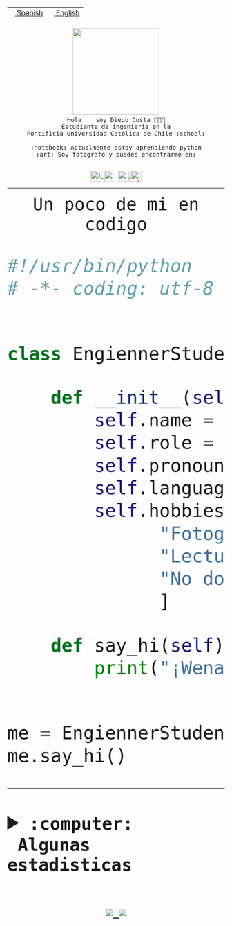 <table border="0"  align="right">
 <tr><td><a href="README.md"><img src="https://upload.wikimedia.org/wikipedia/commons/thumb/8/89/Bandera_de_Espa%C3%B1a.svg/1200px-Bandera_de_Espa%C3%B1a.svg.png" height="10"> Spanish</a></td>
 <td><a href="README.en.md"><img src="https://upload.wikimedia.org/wikipedia/commons/a/a4/Flag_of_the_United_States.svg" height="10"> English</a></td></tr>
</table><br><br><br>


<p align="center">
  <img src="https://github.com/diegocostares/diegocostares/blob/main/Images/aaa2.gif?raw=true" width="200px">
  <br><samp>
    Hola <img src="https://media.giphy.com/media/hvRJCLFzcasrR4ia7z/giphy.gif" width="16px"> soy Diego Costa 👨🏻‍💻<br>
    Estudiante de ingeniería en la <br>
    Pontificia Universidad Católica de Chile :school:<br>
  <br>
    :notebook: Actualmente estoy aprendiendo python <br>
    :art: Soy fotografo y puedes encontrarme en: <br>
  <br></samp>
  
</p>

<p align="center">
   <a href="https://instagram.com/diegocosta_no" target="blank">
    <img 
    align="center" src="https://cdn.jsdelivr.net/npm/simple-icons@3.0.1/icons/instagram.svg" alt="instagram" height="25px" width="25px" />
  </a>
  <a style="border: 3px solid; color: white;"href="https://t.me/diegocosta_no" target="blank">
  <img
  align="center" alt="Telegram" width="25px" src="https://icons-for-free.com/iconfiles/png/512/Telegram-1324888767380505522.png" />
</a>
<a href="https://api.whatsapp.com/send?phone=56971897835&text=Hola!" target="blank">
  <img
  align="center" alt="wtsp" width="25px" src="https://img.icons8.com/pastel-glyph/2x/whatsapp--v2.png" />
</a>
<a href="https://www.linkedin.com/in/diego-costa-786249213/" target="blank">
  <img
  align="center" alt="wtsp" width="25px" src="https://img.icons8.com/metro/452/linkedin.png" />
</a>

  </a>
</p>

---


<p align="center"><font size="25"><samp>Un poco de mi en codigo</samp></front></p>


```python
#!/usr/bin/python
# -*- coding: utf-8 -*-


class EngiennerStudent:

    def __init__(self):
        self.name = "Diego Costa"
        self.role = "Estudiante"
        self.pronouns = "he/him"
        self.language_spoken = ["es_CL", "en_US"]
        self.hobbies = [
              "Fotografia",
              "Lectura",
              "No dormir",
              ]

    def say_hi(self):
        print("¡Wena mundo!")


me = EngiennerStudent()
me.say_hi()
```
---
<details>
  <summary><b><samp>:computer: &nbsp;Algunas estadisticas</samp></b></summary>
  <br/></p>

<!--START_SECTION:waka-->
![Code Time](http://img.shields.io/badge/Code%20Time-529%20hrs%204%20mins-blue)

**Soy nocturno 🦉** 

```text
🌞 Mañana     8 commits      ░░░░░░░░░░░░░░░░░░░░░░░░░   2.08% 
🌆 Día        133 commits    ████████░░░░░░░░░░░░░░░░░   34.64% 
🌃 Tarde      125 commits    ████████░░░░░░░░░░░░░░░░░   32.55% 
🌙 Noche      118 commits    ███████░░░░░░░░░░░░░░░░░░   30.73%

```
📅 **Soy más productivo los Miércoles** 

```text
Lunes        37 commits     ██░░░░░░░░░░░░░░░░░░░░░░░   9.64% 
Martes       41 commits     ██░░░░░░░░░░░░░░░░░░░░░░░   10.68% 
Miércoles    132 commits    ████████░░░░░░░░░░░░░░░░░   34.38% 
Jueves       44 commits     ██░░░░░░░░░░░░░░░░░░░░░░░   11.46% 
Viernes      17 commits     █░░░░░░░░░░░░░░░░░░░░░░░░   4.43% 
Sábado       55 commits     ███░░░░░░░░░░░░░░░░░░░░░░   14.32% 
Domingo      58 commits     ███░░░░░░░░░░░░░░░░░░░░░░   15.1%

```


📊 **Esta semana me dediqué a** 

```text
🐱‍💻 Proyectos: 
T2                       20 hrs 59 mins      ████████████████████░░░░░   82.12% 
BDD47y74                 2 hrs 27 mins       ██░░░░░░░░░░░░░░░░░░░░░░░   9.62% 
EDD2022-1                29 mins             ░░░░░░░░░░░░░░░░░░░░░░░░░   1.95% 
T2-2019                  27 mins             ░░░░░░░░░░░░░░░░░░░░░░░░░   1.78% 
edd-docker               20 mins             ░░░░░░░░░░░░░░░░░░░░░░░░░   1.35%

```


 Last Updated on 02/06/2022 20:25:23 UTC
<!--END_SECTION:waka-->
  
  

 <p align="center"> <img src="https://github-readme-stats.vercel.app/api?username=diegocostares&show_icons=true&theme=ayu-mirage" alt="abhisheknaiidu" /></p>
 
</details>

<p align=center>
  <a href="https://github.com/diegocostares">
    <img src="https://badges.pufler.dev/visits/diegocostares/diegocostares?style=flat-square&color=black&logo=github">
  </a>
  <a href="https://github.com/diegocostares?tab=repositories">
    <img src="https://badges.pufler.dev/repos/diegocostares?style=flat-square&color=black&logo=github">
  </a>
</p>
